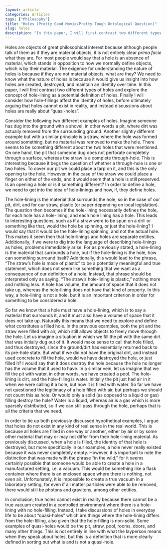 ```yaml
---
layout: article
categories: Articles
tags: ["Philosophy"]
title: "Holes (Pretty Good Movie/Pretty Tough Ontological Question)"
slug: holes
description: "In this paper, I will first contrast two different types of holes and explore the concept of hole-lining as a potential definition of holes. Finally I will consider how hole-fillings affect the identity of holes, before ultimately arguing that holes cannot exist in reality, and how discussions about holes are really instead about “quasi-holes”."
---
```


Holes are objects of great philosophical interest because although people talk of them as if they are material objects, it is not entirely clear _prima facie_ what they are. For most people would say that a hole is an absence of material, which stands in opposition to how we normally define objects, which is by their material. The exigence for understanding the nature of holes is because if they are not material objects, what are they? We need to know what the nature of holes is because it would give us insight into how holes are created, destroyed, and maintain an identity over time. In this paper, I will first contrast two different types of holes and explore the concept of hole-lining as a potential definition of holes. Finally I will consider how hole-fillings affect the identity of holes, before ultimately arguing that holes cannot exist in reality, and instead discussions about holes are really about “quasi-holes”.

Consider the following two different examples of holes. Imagine someone has dug into the ground with a shovel, in other words a pit, where dirt was actually removed from the surrounding ground. Another slightly different example but with a similar principle is a straw, where the hole was formed around something, but no material was removed to make the hole. There seems to be something different about the two holes that were mentioned. On one hand, the pit that someone dug does not perforate completely through a surface, whereas the straw is a complete through-hole. This is interesting because it begs the question of whether a through-hole is one or two holes. To cover our pit we could place a tarp on it, and this is the only opening to the hole. However, in the case of the straw we could place a finger on either of the ends, and it would seem that a hole is still preserved. Is an opening a hole or is it something different? In order to define a hole, we need to get into the idea of hole-linings and how, if, they define holes. 

The hole-lining is the material that surrounds the hole, so in the case of our pit, dirt, and for our straw, plastic (or paper depending on local legislation). The question then becomes if the hole-lining necessarily defines the hole, for each hole has a hole-lining, and each hole lining has a hole. This leads to interesting questions, such as if a straw were to be spun on a drill or something like that, would the hole be spinning, or just the hole-lining? I would say that it would be the hole-lining spinning, and not the actual hole. This makes it seem then that hole-linings and holes are separate entities. Additionally, if we were to dig into the language of describing hole-linings as holes, problems immediately arise. For as previously stated, a hole-lining is the material that surrounds a hole, but if the hole-lining is the hole, how can something surround itself? Additionally, this would lead to the phrase, “The straw’s hole is made of plastic” to be a potentially meaningful and true statement, which does not seem like something that we want as a consequence of our definition of a hole. Instead, that phrase should be interpreted only as saying, “The straw’s hole-lining is plastic,” nothing more and nothing less. A hole has volume, the amount of space that it does not take up, whereas the hole-lining does not have that kind of property. In this way, a hole-lining is not a hole, but it is an important criterion in order for something to be considered a hole.
	
So far we know that a hole must have a hole-lining, which is to say a material that surrounds it, and it must also have a volume of space that it does not take up. Naturally this means that we need to explore and define what constitutes a filled hole. In the previous examples, both the pit and the straw were filled with air, which still allows objects to freely move through the hole. Let us imagine a situation in which we fill the pit with the same dirt that was initially dug out of it. It would make sense to call that hole filled, and thus destroyed, since the ground/dirt has essentially returned back to its pre-hole state. But what if we did not have the original dirt, and instead used concrete to fill the hole, would we have destroyed the hole, or just filled it? I would say that it does destroy the hole because the hole no longer has the volume that it used to have. In a similar vein, let us imagine that we fill the pit with water, in other words, we have created a pool. The hole-lining is dirt, and the hole-filling is water. Initially the pit just had air in it when we were calling it a hole, but now it is filled with water. So far we have not questioned the legitimacy of a hole filled with air, but perhaps we should not count this as hole. Or would only a solid (as opposed to a liquid or gas) filling destroy the hole? Water is a liquid, whereas air is a gas which is more sparsely distributed, so if we can still pass through the hole, perhaps that is all the criteria that we need.

In order to tie up both previously discussed hypothetical examples, I argue that holes do not exist in any kind of real sense in the real world. This is because all holes are filled in one way or another, either by air or by some other material that may or may not differ from their hole-lining material. As previously discussed, when a hole is filled, the identity of that hole is destroyed, but more specifically in our examples, a hole never really existed because it was never completely empty. However, it is important to note the distinction that was made with the phrase “in the wild,” for it seems certainly possible that someone would be able to create a hole in a manufactured setting, i.e. a vacuum. This would be something like a flask container where there is an enclosed space where there is nothing, not even air. Unfortunately, it is impossible to create a true vacuum in a laboratory setting, for even if all matter particles were able to be removed, there would still be photons and gravitons, among other entities. 

In conclusion, true holes cannot exist in reality because there cannot be a true vacuum created in a controlled environment where there is a hole-lining with no hole-filling. Instead, I take discussions of holes in everyday life to be about “quasi-holes” which are things where the hole-lining differs from the hole-filling, also given that the hole-filling is non-solid. Some examples of quasi-holes would be the pit, straw, pool, rooms, doors, and many other things. This is not entirely in line with what the layperson means when they speak about holes, but this is a definition that is more clearly defined in sorting out what is and is not a quasi-hole.